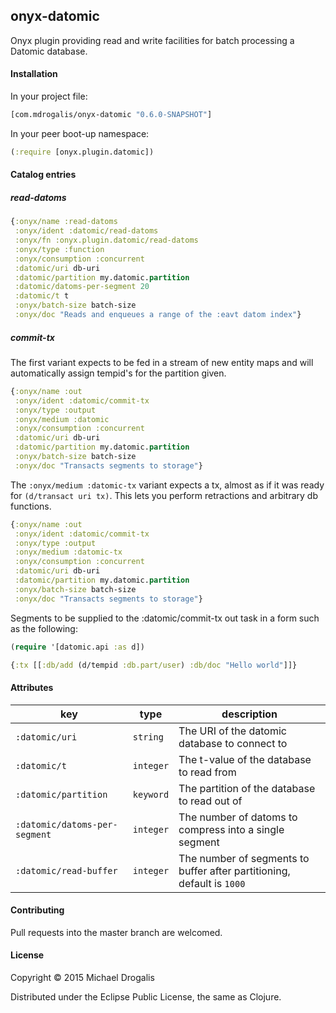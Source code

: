 ## onyx-datomic

Onyx plugin providing read and write facilities for batch processing a Datomic database.

#### Installation

In your project file:

```clojure
[com.mdrogalis/onyx-datomic "0.6.0-SNAPSHOT"]
```

In your peer boot-up namespace:

```clojure
(:require [onyx.plugin.datomic])
```

#### Catalog entries

##### read-datoms

```clojure
{:onyx/name :read-datoms
 :onyx/ident :datomic/read-datoms
 :onyx/fn :onyx.plugin.datomic/read-datoms
 :onyx/type :function
 :onyx/consumption :concurrent
 :datomic/uri db-uri
 :datomic/partition my.datomic.partition
 :datomic/datoms-per-segment 20
 :datomic/t t
 :onyx/batch-size batch-size
 :onyx/doc "Reads and enqueues a range of the :eavt datom index"}
```

##### commit-tx

The first variant expects to be fed in a stream of new entity maps and will automatically assign tempid's for the partition given.

```clojure
{:onyx/name :out
 :onyx/ident :datomic/commit-tx
 :onyx/type :output
 :onyx/medium :datomic
 :onyx/consumption :concurrent
 :datomic/uri db-uri
 :datomic/partition my.datomic.partition
 :onyx/batch-size batch-size
 :onyx/doc "Transacts segments to storage"}
```

The `:onyx/medium :datomic-tx` variant expects a tx, almost as if it was ready for `(d/transact uri tx)`. This lets you perform retractions and arbitrary db functions. 

```clojure
{:onyx/name :out
 :onyx/ident :datomic/commit-tx
 :onyx/type :output
 :onyx/medium :datomic-tx
 :onyx/consumption :concurrent
 :datomic/uri db-uri
 :datomic/partition my.datomic.partition
 :onyx/batch-size batch-size
 :onyx/doc "Transacts segments to storage"}
```


Segments to be supplied to the :datomic/commit-tx out task in a form such as the following:

```clojure
(require '[datomic.api :as d])

{:tx [[:db/add (d/tempid :db.part/user) :db/doc "Hello world"]]}
```

#### Attributes

|key                           | type      | description
|------------------------------|-----------|------------
|`:datomic/uri`                | `string`  | The URI of the datomic database to connect to
|`:datomic/t`                  | `integer` | The t-value of the database to read from
|`:datomic/partition`          | `keyword` | The partition of the database to read out of
|`:datomic/datoms-per-segment` | `integer` | The number of datoms to compress into a single segment
|`:datomic/read-buffer`        | `integer` | The number of segments to buffer after partitioning, default is `1000`

#### Contributing

Pull requests into the master branch are welcomed.

#### License

Copyright © 2015 Michael Drogalis

Distributed under the Eclipse Public License, the same as Clojure.
